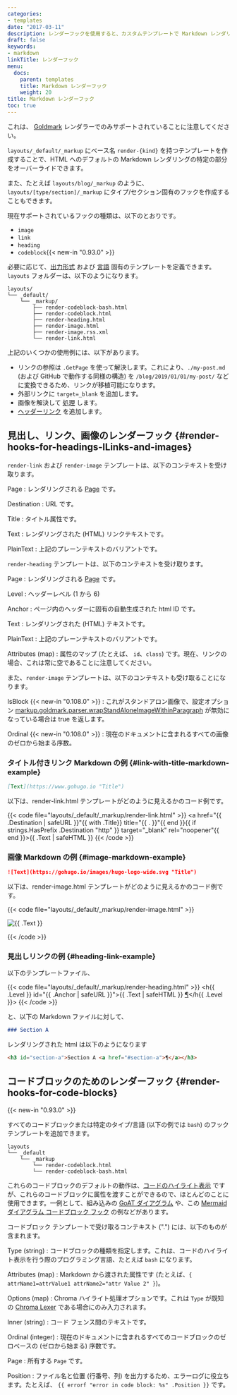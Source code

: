 ```yaml
---
categories:
- templates
date: "2017-03-11"
description: レンダーフックを使用すると、カスタムテンプレートで Markdown レンダリング機能をオーバーライドできます。
draft: false
keywords:
- markdown
linkTitle: レンダーフック
menu:
  docs:
    parent: templates
    title: Markdown レンダーフック
    weight: 20
title: Markdown レンダーフック
toc: true
---
```


これは、 [Goldmark](/getting-started/configuration-markup#goldmark) レンダラーでのみサポートされていることに注意してください。

`layouts/_default/_markup` にベース名 `render-{kind}` を持つテンプレートを作成することで、HTML へのデフォルトの Markdown レンダリングの特定の部分をオーバーライドできます。

また、たとえば `layouts/blog/_markup` のように、`layouts/[type/section]/_markup` にタイプ/セクション固有のフックを作成することもできます。

現在サポートされているフックの種類は、以下のとおりです。

* `image`
* `link`
* `heading`
* `codeblock`{{< new-in "0.93.0" >}}

必要に応じて、[出力形式](/templates/output-formats) および [言語](/content-management/multilingual/) 固有のテンプレートを定義できます。 `layouts` フォルダーは、以下のようになります。

```goat { class="black f7" }
layouts/
└── _default/
    └── _markup/
        ├── render-codeblock-bash.html
        ├── render-codeblock.html
        ├── render-heading.html
        ├── render-image.html
        ├── render-image.rss.xml
        └── render-link.html
```

上記のいくつかの使用例には、以下があります。

* リンクの参照は `.GetPage` を使って解決します。これにより、`./my-post.md` (および GitHub で動作する同様の構造) を `/blog/2019/01/01/my-post/` などに変換できるため、リンクが移植可能になります。
* 外部リンクに `target=_blank` を追加します。
* 画像を解決して [処理](/content-management/image-processing/) します。
* [ヘッダーリンク](https://remysharp.com/2014/08/08/automatic-permalinks-for-blog-posts) を追加します。

## 見出し、リンク、画像のレンダーフック {#render-hooks-for-headings-lLinks-and-images}

`render-link` および `render-image` テンプレートは、以下のコンテキストを受け取ります。

Page
: レンダリングされる [Page](/variables/page/) です。

Destination
: URL です。

Title
: タイトル属性です。

Text
: レンダリングされた (HTML) リンクテキストです。

PlainText
: 上記のプレーンテキストのバリアントです。

`render-heading` テンプレートは、以下のコンテキストを受け取ります。

Page
: レンダリングされる [Page](/variables/page/) です。

Level
: ヘッダーレベル (1 から 6)

Anchor
: ページ内のヘッダーに固有の自動生成された html ID です。

Text
: レンダリングされた (HTML) テキストです。

PlainText
: 上記のプレーンテキストのバリアントです。

Attributes (map) 
: 属性のマップ (たとえば、 `id`、`class`) です。現在、リンクの場合、これは常に空であることに注意してください。

また、`render-image` テンプレートは、以下のコンテキストも受け取ることになります。

IsBlock {{< new-in "0.108.0" >}}
: これがスタンドアロン画像で、設定オプション [markup.goldmark.parser.wrapStandAloneImageWithinParagraph](/getting-started/configuration-markup/#goldmark) が無効になっている場合は true を返します。

Ordinal  {{< new-in "0.108.0" >}}
: 現在のドキュメントに含まれるすべての画像のゼロから始まる序数。


### タイトル付きリンク Markdown の例 {#link-with-title-markdown-example}

```md
[Text](https://www.gohugo.io "Title")
```

以下は、render-link.html テンプレートがどのように見えるかのコード例です。

{{< code file="layouts/_default/_markup/render-link.html" >}}
<a href="{{ .Destination | safeURL }}"{{ with .Title}} title="{{ . }}"{{ end }}{{ if strings.HasPrefix .Destination "http" }} target="_blank" rel="noopener"{{ end }}>{{ .Text | safeHTML }}</a>
{{< /code >}}

### 画像 Markdown の例 {#image-markdown-example}

```md
![Text](https://gohugo.io/images/hugo-logo-wide.svg "Title")
```

以下は、render-image.html テンプレートがどのように見えるかのコード例です。

{{< code file="layouts/_default/_markup/render-image.html" >}}
<p class="md__image">
  <img src="{{ .Destination | safeURL }}" alt="{{ .Text }}" {{ with .Title}} title="{{ . }}"{{ end }} />
</p>
{{< /code >}}

### 見出しリンクの例 {#heading-link-example}

以下のテンプレートファイル、

{{< code file="layouts/_default/_markup/render-heading.html" >}}
<h{{ .Level }} id="{{ .Anchor | safeURL }}">{{ .Text | safeHTML }} <a href="#{{ .Anchor | safeURL }}">¶</a></h{{ .Level }}>
{{< /code >}}

と、以下の Markdown ファイルに対して、

```md
### Section A
```

レンダリングされた html は以下のようになります

```html
<h3 id="section-a">Section A <a href="#section-a">¶</a></h3>
```

## コードブロックのためのレンダーフック {#render-hooks-for-code-blocks}

{{< new-in "0.93.0" >}}

すべてのコードブロックまたは特定のタイプ/言語 (以下の例では `bash`) のフックテンプレートを追加できます。

```goat { class="black f7" }
layouts
└── _default
    └── _markup
        └── render-codeblock.html
        └── render-codeblock-bash.html
```

これらのコードブロックのデフォルトの動作は、[コードのハイライト表示](/content-management/syntax-highlighting/#highlighting-in-code-fences) ですが、これらのコードブロックに属性を渡すことができるので、ほとんどのことに使用できます。一例として、組み込みの [GoAT ダイアグラム](/content-management/diagrams/#goat-diagrams-ascii) や、この [Mermaid ダイアグラム コードブロック フック](/content-management/diagrams/#mermaid-diagrams) の例などがあります。

コードブロック テンプレートで受け取るコンテキスト (".") には、以下のものが含まれます。

Type (string)
: コードブロックの種類を指定します。これは、コードのハイライト表示を行う際のプログラミング言語、たとえば `bash` になります。

Attributes (map)
: Markdown から渡された属性です (たとえば、`{ attrName1=attrValue1 attrName2="attr Value 2" }`)。

Options (map)
: Chroma ハイライト処理オプションです。これは `Type` が既知の [Chroma Lexer](/content-management/syntax-highlighting/#list-of-chroma-highlighting-languages) である場合にのみ入力されます。

Inner (string)
: コード フェンス間のテキストです。

Ordinal (integer)
: 現在のドキュメントに含まれるすべてのコードブロックのゼロベースの (ゼロから始まる) 序数です。

Page
: 所有する `Page` です。

Position
: ファイル名と位置 (行番号、列) を出力するため、エラーログに役立ちます。たとえば、 `{{ errorf "error in code block: %s" .Position }}` です。
